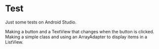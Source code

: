 # Test

Just some tests on Android Studio.

Making a button and a TextView that changes when the button is clicked.
Making a simple class and using an ArrayAdapter to display items in a ListView.
